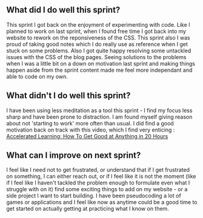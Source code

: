 <h2>What did I do well this sprint?</h2>

This sprint I got back on the enjoyment of experimenting with code. Like I planned to work on last sprint, when I found free time I got back into my website to rework on the reponsiveness of the CSS.
This sprint also I was proud of taking good notes which I do really use as reference when I get stuck on some problems.
Also I got quite happy resolving some untackled issues with the CSS of the blog pages. Seeing solutions to the problems when I was a little bit on a down on motivation last sprint and making things happen aside from the sprint content made me feel more independant and able to code on my own.

<h2>What didn't I do well this sprint?</h2>

I have been using less meditation as a tool this sprint - I find my focus less sharp and have been prone to distraction. 
I am found myself giving reason about not 'starting to work' more often than usual. I did find a good motivation back on track with this video, which I find very enticing : <a href='https://www.youtube.com/watch?v=lB6K60mkmho&list=LLbHgwG-0SYTZPTdc9_Bu3Fg&index=1'>Accelerated Learning: How To Get Good at Anything in 20 Hours</a>

<h2>What can I improve on next sprint?</h2>

I feel like I need not to get frustrated, or understand that if I get frustrated on something, I can either reach out, or if I feel like it is not the moment (like if I feel like I haven't tackled the problem enough to formulate even what I struggle with on it) find some exciting things to add on my website - or a side project I want to start building. I have been pseudocoding a lot of games or applications and I feel like now as anytime could be a good time to get started on actually getting at practicing what I know on them.

